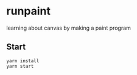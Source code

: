 # runpaint
learning about canvas by making a paint program

## Start
`yarn install`   
`yarn start`
